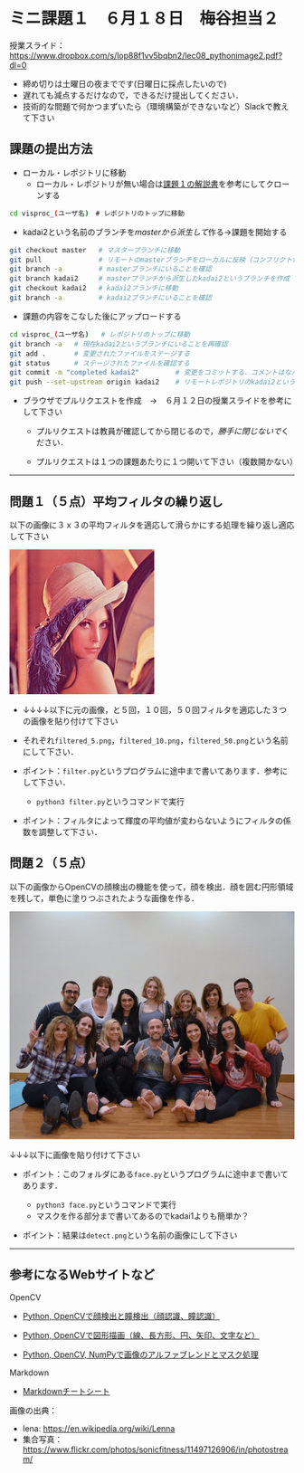 # ミニ課題１　６月１８日　梅谷担当２



授業スライド：https://www.dropbox.com/s/lop88f1vv5bqbn2/lec08_pythonimage2.pdf?dl=0



- 締め切りは土曜日の夜までです(日曜日に採点したいので)
- 遅れても減点するだけなので，できるだけ提出してください．
- 技術的な問題で何かつまずいたら（環境構築ができないなど）Slackで教えて下さい





## 課題の提出方法

- ローカル・レポジトリに移動
  - ローカル・レポジトリが無い場合は[課題１の解説書](../kadai1/readme.md)を参考にしてクローンする

```bash
cd visproc_(ユーザ名)　# レポジトリのトップに移動
```

- kadai2という名前のブランチを*masterから派生して*作る→課題を開始する
```bash
git checkout master   # マスターブランチに移動
git pull              # リモートのmasterブランチをローカルに反映（コンフリクトがあればそれを解決）
git branch -a         # masterブランチにいることを確認
git branch kadai2     # masterブランチから派生したkadai2というブランチを作成
git checkout kadai2   # kadai2ブランチに移動
git branch -a         # kadai2ブランチにいることを確認
```

- 課題の内容をこなした後にアップロードする
```bash
cd visproc_(ユーザ名)   # レポジトリのトップに移動
git branch -a   # 現在kadai2というブランチにいることを再確認
git add .       # 変更されたファイルをステージする
git status      # ステージされたファイルを確認する
git commit -m "completed kadai2"         # 変更をコミットする．コメントはなんでもよい
git push --set-upstream origin kadai2    # リモートレポジトリのkadai2というブランチにプッシュする
```

- ブラウザでプルリクエストを作成　→　６月１２日の授業スライドを参考にして下さい
  
  - プルリクエストは教員が確認してから閉じるので，*勝手に閉じないで*ください．
  
  - プルリクエストは１つの課題あたりに１つ開いて下さい（複数開かない）
  
    

***



## 問題１（５点）平均フィルタの繰り返し

以下の画像に３ｘ３の平均フィルタを適応して滑らかにする処理を繰り返し適応して下さい

![](lena.png)

-   ↓↓↓↓以下に元の画像，と５回，１０回，５０回フィルタを適応した３つの画像を貼り付けて下さい
  - それぞれ```filtered_5.png```，```filtered_10.png```，```filtered_50.png```という名前にして下さい．

- ポイント：```filter.py```というプログラムに途中まで書いてあります．参考にして下さい．

  - ```python3 filter.py```というコマンドで実行

- ポイント：フィルタによって輝度の平均値が変わらないようにフィルタの係数を調整して下さい．

  










## 問題２（５点）

以下の画像からOpenCVの顔検出の機能を使って，顔を検出．顔を囲む円形領域を残して，単色に塗りつぶされたような画像を作る．

![](group.jpg)



↓↓↓以下に画像を貼り付けて下さい



- ポイント：このフォルダにある```face.py```というプログラムに途中まで書いてあります．

  - ```python3 face.py```というコマンドで実行
  - マスクを作る部分まで書いてあるのでkadai1よりも簡単か？

- ポイント：結果は```detect.png```という名前の画像にして下さい

  



---


## 参考になるWebサイトなど

OpenCV
- [Python, OpenCVで顔検出と瞳検出（顔認識、瞳認識）](https://note.nkmk.me/python-opencv-face-detection-haar-cascade/)

- [Python, OpenCVで図形描画（線、長方形、円、矢印、文字など）](https://note.nkmk.me/python-opencv-draw-function/)
- [Python, OpenCV, NumPyで画像のアルファブレンドとマスク処理](https://note.nkmk.me/python-opencv-numpy-alpha-blend-mask/)

Markdown

- [Markdownチートシート](https://qiita.com/Qiita/items/c686397e4a0f4f11683d)


画像の出典：

- lena: https://en.wikipedia.org/wiki/Lenna
- 集合写真： https://www.flickr.com/photos/sonicfitness/11497126906/in/photostream/

